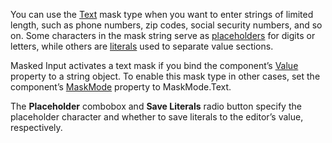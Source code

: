 You can use the [Text](https://docs.devexpress.com/Blazor/402516/data-editors/masked-input/text-masks) mask type when you want to enter strings of limited length, such as phone numbers, zip codes, social security numbers, and so on. Some characters in the mask string serve as [placeholders](https://docs.devexpress.com/Blazor/402516/data-editors/masked-input/text-masks#placeholders) for digits or letters, while others are [literals](https://docs.devexpress.com/Blazor/402516/data-editors/masked-input/text-masks#literal-characters) used to separate value sections.

Masked Input activates a text mask if you bind the component’s [Value](https://docs.devexpress.com/Blazor/DevExpress.Blazor.DxMaskedInput-1.Value) property to a string object. To enable this mask type in other cases, set the component’s [MaskMode](https://docs.devexpress.com/Blazor/DevExpress.Blazor.DxMaskedInput-1.MaskMode) property to MaskMode.Text. 

The **Placeholder** сombobox and **Save Literals** radio button specify the placeholder character and whether to save literals to the editor’s value, respectively.
